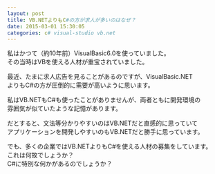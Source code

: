 ```yaml
---
layout: post
title: VB.NETよりもC#の方が求人が多いのはなぜ？
date: 2015-03-01 15:30:05
categories: c# visual-studio vb.net
---
```

<p>私はかつて（約10年前）VisualBasic6.0を使っていました。<br>
その当時はVBを使える人材が重宝されていました。</p>

<p>最近、たまに求人広告を見ることがあるのですが、VisualBasic.NET<br>
よりもC#の方が圧倒的に需要が高いように思います。</p>

<p>私はVB.NETもC#も使ったことがありませんが、両者ともに開発環境の<br>
雰囲気が似ていたような記憶があります。</p>

<p>だとすると、文法等分かりやすいのはVB.NETだと直感的に思っていて<br>
アプリケーションを開発しやすいのもVB.NETだと勝手に思っています。</p>

<p>でも、多くの企業ではVB.NETよりもC#を使える人材の募集をしています。<br>
これは何故でしょうか？<br>
C#に特別な何かがあるのでしょうか？</p>
